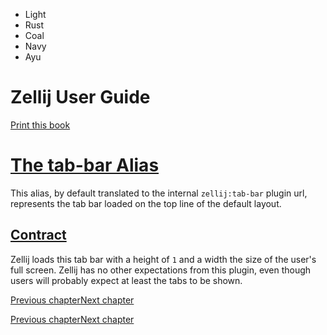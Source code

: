 - Light
- Rust
- Coal
- Navy
- Ayu

# Zellij User Guide

[Print this book](print.html "Print this book")

# [The tab-bar Alias](tab-bar-alias.html\#the-tab-bar-alias)

This alias, by default translated to the internal `zellij:tab-bar` plugin url, represents the tab bar loaded on the top line of the default layout.

## [Contract](tab-bar-alias.html\#contract)

Zellij loads this tab bar with a height of `1` and a width the size of the user's full screen. Zellij has no other expectations from this plugin, even though users will probably expect at least the tabs to be shown.

[Previous chapter](plugin-aliases.html "Previous chapter")[Next chapter](status-bar-alias.html "Next chapter")

[Previous chapter](plugin-aliases.html "Previous chapter")[Next chapter](status-bar-alias.html "Next chapter")

